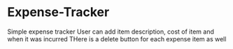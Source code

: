 # Expense-Tracker
Simple expense tracker
User can add item description, cost of item and when it was incurred
THere is a delete button for each expense item as well
